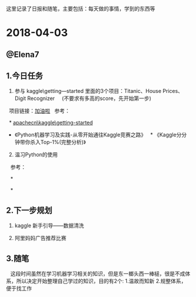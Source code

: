 这里记录了日报和随笔，主要包括：每天做的事情，学到的东西等

# 2018-04-03

## @Elena7

## 1.今日任务

1. 参与 kaggle\getting—started 里面的3个项目：Titanic、House Prices、Digit Recognizer
    
   (不要求有多高的score，先开始第一步)
   
   项目链接：[加油啦](https://www.kaggle.com/competitions?sortBy=grouped&group=general&page=1&pageSize=20&category=gettingStarted)
   
   参考：
    
   * [apachecn\kaggle\getting-started](https://github.com/apachecn/kaggle/tree/master/competitions/getting-started)
   * 《Python机器学习及实践-从零开始通往Kaggle竞赛之路》
   * 《Kaggle分分钟带你杀入Top-1%(完整分析)》

2. 温习Python的使用
    
    参考：
    
    *  
    
    *
    
## 2.下一步规划

1. kaggle 新手引导——数据清洗

2. 阿里妈妈广告推荐比赛

## 3.随笔

    这段时间虽然在学习机器学习相关的知识，但是东一榔头西一棒槌，很是不成体系，所以决定开始整理自己学过的知识，目的有2个: 
    1.温故而知新 
    2.规整体系，便于找工作
